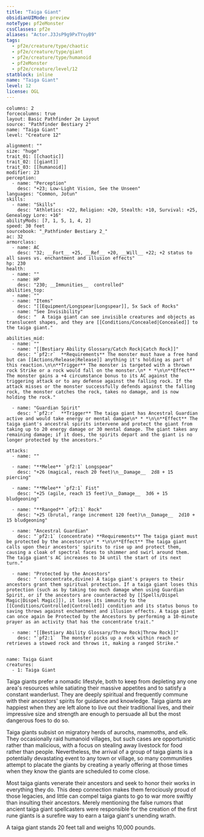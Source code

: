 ```yaml
---
title: "Taiga Giant"
obsidianUIMode: preview
noteType: pf2eMonster
cssClasses: pf2e
aliases: "Actor.J3JsP9g9PxTYoyB9" 
tags:
  - pf2e/creature/type/chaotic
  - pf2e/creature/type/giant
  - pf2e/creature/type/humanoid
  - pf2eMonster
  - pf2e/creature/level/12
statblock: inline
name: "Taiga Giant"
level: 12
license: OGL
---
```


```statblock
columns: 2
forcecolumns: true
layout: Basic Pathfinder 2e Layout
source: "Pathfinder Bestiary 2"
name: "Taiga Giant"
level: "Creature 12"

alignment: ""
size: "huge"
trait_01: [[chaotic]]
trait_02: [[giant]]
trait_03: [[humanoid]]
modifier: 23
perception:
  - name: "Perception"
    desc: "+23; Low-Light Vision, See the Unseen"
languages: "Common, Jotun"
skills:
  - name: "Skills"
    desc: "Athletics: +22, Religion: +20, Stealth: +10, Survival: +25, Genealogy Lore: +16"
abilityMods: [7, 1, 5, 1, 4, 2]
speed: 30 feet
sourcebook: "_Pathfinder Bestiary 2_"
ac: 32
armorclass:
  - name: AC
    desc: "32; __Fort__ +25, __Ref__ +20, __Will__ +22; +2 status to all saves vs. enchantment and illusion effects"
hp: 230
health:
  - name: ""
  - name: HP
    desc: "230; __Immunities__  controlled"
abilities_top:
  - name: ""
  - name: "Items"
    desc: "[[Equipment/Longspear|Longspear]], 5x Sack of Rocks"
  - name: "See Invisibility"
    desc: "  A taiga giant can see invisible creatures and objects as translucent shapes, and they are [[Conditions/Concealed|Concealed]] to the taiga giant."

abilities_mid:
  - name: ""
  - name: "[[Bestiary Ability Glossary/Catch Rock|Catch Rock]]"
    desc: "`pf2:r`  **Requirements** The monster must have a free hand but can [[Actions/Release|Release]] anything it's holding as part of this reaction.\n\n**Trigger** The monster is targeted with a thrown rock Strike or a rock would fall on the monster.\n* * *\n\n**Effect** The monster gains a +4 circumstance bonus to its AC against the triggering attack or to any defense against the falling rock. If the attack misses or the monster successfully defends against the falling rock, the monster catches the rock, takes no damage, and is now holding the rock."

  - name: "Guardian Spirit"
    desc: "`pf2:r`  **Trigger** The taiga giant has Ancestral Guardian active and would take energy or mental damage\n* * *\n\n**Effect** The taiga giant's ancestral spirits intervene and protect the giant from taking up to 20 energy damage or 30 mental damage. The giant takes any remaining damage; if it does, the spirits depart and the giant is no longer protected by the ancestors."

attacks:
  - name: ""

  - name: "**Melee** `pf2:1` Longspear"
    desc: "+26 (magical, reach 20 feet)\n__Damage__  2d8 + 15 piercing"

  - name: "**Melee** `pf2:1` Fist"
    desc: "+25 (agile, reach 15 feet)\n__Damage__  3d6 + 15 bludgeoning"

  - name: "**Ranged** `pf2:1` Rock"
    desc: "+25 (brutal, range increment 120 feet)\n__Damage__  2d10 + 15 bludgeoning"

  - name: "Ancestral Guardian"
    desc: "`pf2:1` (concentrate) **Requirements** The taiga giant must be protected by the ancestors\n* * *\n\n**Effect** The taiga giant calls upon their ancestors' spirits to rise up and protect them, causing a cloak of spectral faces to shimmer and swirl around them. The taiga giant's AC increases to 34 until the start of its next turn."

  - name: "Protected by the Ancestors"
    desc: " (concentrate,divine) A taiga giant's prayers to their ancestors grant them spiritual protection. If a taiga giant loses this protection (such as by taking too much damage when using Guardian Spirit, or if the ancestors are counteracted by [[Spells/Dispel Magic|Dispel Magic]]), it loses its immunity to the [[Conditions/Controlled|Controlled]] condition and its status bonus to saving throws against enchantment and illusion effects. A taiga giant can once again be Protected by the Ancestors by performing a 10-minute prayer as an activity that has the concentrate trait."

  - name: "[[Bestiary Ability Glossary/Throw Rock|Throw Rock]]"
    desc: "`pf2:1`  The monster picks up a rock within reach or retrieves a stowed rock and throws it, making a ranged Strike."
 
```

```encounter-table
name: Taiga Giant
creatures:
  - 1: Taiga Giant
```



Taiga giants prefer a nomadic lifestyle, both to keep from depleting any one area's resources while satiating their massive appetites and to satisfy a constant wanderlust. They are deeply spiritual and frequently commune with their ancestors' spirits for guidance and knowledge. Taiga giants are happiest when they are left alone to live out their traditional lives, and their impressive size and strength are enough to persuade all but the most dangerous foes to do so.

Taiga giants subsist on migratory herds of aurochs, mammoths, and elk. They occasionally raid humanoid villages, but such cases are opportunistic rather than malicious, with a focus on stealing away livestock for food rather than people. Nevertheless, the arrival of a group of taiga giants is a potentially devastating event to any town or village, so many communities attempt to placate the giants by creating a yearly offering at those times when they know the giants are scheduled to come close.

Most taiga giants venerate their ancestors and seek to honor their works in everything they do. This deep connection makes them ferociously proud of those legacies, and little can compel taiga giants to go to war more swiftly than insulting their ancestors. Merely mentioning the false rumors that ancient taiga giant spellcasters were responsible for the creation of the first rune giants is a surefire way to earn a taiga giant's unending wrath.

A taiga giant stands 20 feet tall and weighs 10,000 pounds.
